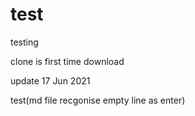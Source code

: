 # test
testing

clone is first time download

update 17 Jun 2021

test(md file recgonise empty line as enter)
